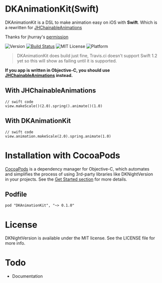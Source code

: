 # DKAnimationKit(Swift)

DKAnimationKit is a DSL to make animation easy on iOS with **Swift**. Which is a rewritten for [JHChainableAnimations](https://github.com/jhurray/JHChainableAnimations)

Thanks for jhurray's [permission](https://github.com/jhurray)


![Version](https://img.shields.io/badge/Pod-%20v0.1.0%20-or.svg)
[![Build Status](https://travis-ci.org/Draveness/DKAnimationKit.png)](https://travis-ci.org/Draveness/DKAnimationKit)
![MIT License](https://img.shields.io/github/license/mashape/apistatus.svg)
![Platform](https://img.shields.io/badge/platform-%20iOS%20-lightgrey.svg)

> DKAnimationKit does build just fine, Travis.ci doesn't support Swift 1.2 yet so this will show as failing until it is supported.


**If you app is written in Objective-C, you should use [JHChainableAnimations](https://github.com/jhurray/JHChainableAnimations) instead.**

## With JHChainableAnimations

```
// swift code
view.makeScale()(2.0).spring().animate()(1.0)
```

## With DKAnimationKit

```
// swift code
view.animation.makeScale(2.0).spring.animate(1.0)
```

# Installation with CocoaPods

[CocoaPods](https://cocoapods.org/) is a dependency manager for Objective-C, which automates and simplifies the process of using 3rd-party libraries like DKNightVersion in your projects. See the [Get Started section](https://cocoapods.org/#get_started) for more details.

## Podfile

```
pod "DKAnimationKit", "~> 0.1.0"
```

# License

DKNightVersion is available under the MIT license. See the LICENSE file for more info.

# Todo

- Documentation
